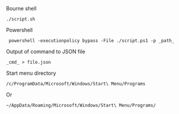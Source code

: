 Bourne shell

    ./script.sh

Powershell

     powershell -executionpolicy bypass -File ./script.ps1 -p _path_

Output of command to JSON file

    _cmd_ > file.json

Start menu directory

    /c/ProgramData/Microsoft/Windows/Start\ Menu/Programs

Or

    ~/AppData/Roaming/Microsoft/Windows/Start\ Menu/Programs/
